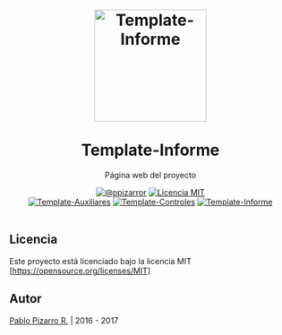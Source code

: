 <h1 align="center">
  <a href="http://latex.ppizarror.com/Template-Informe/" title="Template-Informe">
    <img alt="Template-Informe" src="http://latex.ppizarror.com/icon.png" width="200px" height="200px" />
  </a>
  <br /><br />
  Template-Informe</h1>
<p align="center">Página web del proyecto</p>
<div align="center"><a href="http://ppizarror.com"><img alt="@ppizarror" src="http://ppizarror.com/badges/autor.svg" /></a>
<a href="https://opensource.org/licenses/MIT/"><img alt="Licencia MIT" src="http://ppizarror.com/badges/licenciamit.svg" /></a>
<br><a href="https://github.com/Template-Latex/Template-Auxiliares/"><img alt="Template-Auxiliares" src="http://latex.ppizarror.com/badges/auxiliares.svg" /></a>
<a href="https://github.com/Template-Latex/Template-Controles/"><img alt="Template-Controles" src="http://latex.ppizarror.com/badges/controles.svg" /></a>
<a href="https://github.com/Template-Latex/Template-Informe/"><img alt="Template-Informe" src="http://latex.ppizarror.com/badges/informe.svg" /></a>
</div><br />

## Licencia
Este proyecto está licenciado bajo la licencia MIT [https://opensource.org/licenses/MIT]

## Autor
<a href="http://ppizarror.com" title="ppizarror">Pablo Pizarro R.</a> | 2016 - 2017

